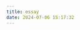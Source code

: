 ```yaml
---
title: essay
date: 2024-07-06 15:17:32
---
```



<!-- 引用 artitalk -->
<script type="text/javascript" src="https://unpkg.com/artitalk"></script>
<!-- 存放说说的容器 -->
<div id="artitalk_main"></div>
<script>
new Artitalk({
    appId: 'EAbFAMQtHUY0ZSC3blVkjoug-MdYXbMMI', // Your LeanCloud appId
    appKey: '19kB2x6Kc78820YrWdbcxi6v' // Your LeanCloud appKey
})
</script>